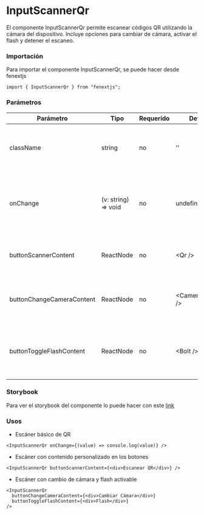 # InputScannerQr

El componente InputScannerQr permite escanear códigos QR utilizando la cámara del dispositivo. Incluye opciones para cambiar de cámara, activar el flash y detener el escaneo.

### Importación

Para importar el componente InputScannerQr, se puede hacer desde fenextjs

```tsx copy
import { InputScannerQr } from "fenextjs";
```

### Parámetros

| Parámetro                 | Tipo                 | Requerido | Default            | Descripcion                                                                            |
| ------------------------- | -------------------- | --------- | ------------------ | -------------------------------------------------------------------------------------- |
| className                 | string               | no        | ''                 | Clase CSS para personalizar el contenedor principal del componente.                    |
| onChange                  | (v: string) =\> void | no        | undefined          | Función que se ejecuta al escanear un código QR con éxito, pasando el valor escaneado. |
| buttonScannerContent      | ReactNode            | no        | \<Qr /\>           | Contenido personalizado para el botón que activa el escáner.                           |
| buttonChangeCameraContent | ReactNode            | no        | \<CameraChange /\> | Contenido personalizado para el botón que permite cambiar entre cámaras.               |
| buttonToggleFlashContent  | ReactNode            | no        | \<Bolt /\>         | Contenido personalizado para el botón que activa o desactiva el flash de la cámara.    |

### Storybook

Para ver el storybook del componente lo puede hacer con este [link](https://fenextjs-component-storybook.vercel.app/?path=/story/input-scanner-inputscannerqr--index)

### Usos

- Escáner básico de QR

```tsx copy
<InputScannerQr onChange={(value) => console.log(value)} />
```

- Escáner con contenido personalizado en los botones

```tsx copy
<InputScannerQr buttonScannerContent={<div>Escanear QR</div>} />
```

- Escáner con cambio de cámara y flash activable

```tsx copy
<InputScannerQr
  buttonChangeCameraContent={<div>Cambiar Cámara</div>}
  buttonToggleFlashContent={<div>Flash</div>}
/>
```
